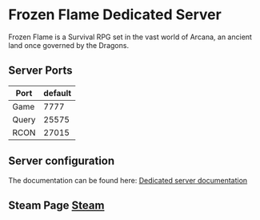 # Frozen Flame Dedicated Server

Frozen Flame is a Survival RPG set in the vast world of Arсana, an ancient land once governed by the Dragons.

## Server Ports


| Port      | default |
|-----------|---------|
| Game      | 7777    |
| Query     | 25575   |
| RCON      | 27015   |

## Server configuration
The documentation can be found here: [Dedicated server documentation](https://github.com/DreamsideInteractive/FrozenFlameServer)

## Steam Page [Steam](https://store.steampowered.com/app/715400/Frozen_Flame/)
